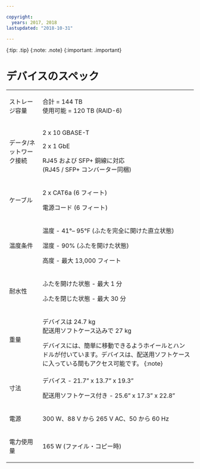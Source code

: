 ```yaml
---

copyright:
  years: 2017, 2018
lastupdated: "2018-10-31"

---
```

 {:tip: .tip}
 {:note: .note}
 {:important: .important}

# デバイスのスペック

<table role="presentation">
        <colgroup>
          <col/>
          <col/>
        </colgroup>
          <tr>
            <td><p>ストレージ容量</p></td>
            <td>
              <p>合計 = 144 TB<br/>使用可能 = 120 TB (RAID-6)</p>
            </td>
          </tr>
          <tr>
            <td><p>データ/ネットワーク接続</p></td>
            <td>
              <p>2 x 10 GBASE-T</p>
              <p>2 x 1 GbE</p>
              <p>RJ45 および SFP+ 銅線に対応 <br/> (RJ45 / SFP+ コンバーター同梱)</p>
            </td>
          </tr>
          <tr>
            <td><p>ケーブル</p></td>
            <td>
              <p>2 x CAT6a (6 フィート)</p>
              <p>電源コード (6 フィート)</p>
            </td>
          </tr>
          <tr>
            <td><p>温度条件</p></td>
            <td>
              <p>温度 -  41°– 95°F (ふたを完全に開けた直立状態)</p>
              <p>湿度 - 90% (ふたを開けた状態)</p>
              <p>高度 - 最大 13,000 フィート</p>
            </td>
          </tr>
          <tr>
            <td><p>耐水性</p></td>
            <td>
              <p>ふたを開けた状態 - 最大 1 分</p>
              <p>ふたを閉じた状態 - 最大 30 分</p>
            </td>
          </tr>
          <tr>
            <td><p>重量</p></td>
            <td>
              <p>デバイスは 24.7 kg<br/>配送用ソフトケース込みで 27 kg</p>
              デバイスには、簡単に移動できるようホイールとハンドルが付いています。デバイスは、配送用ソフトケースに入っている間もアクセス可能です。
              {:note}
            </td>
          </tr>
          <tr>
            <td><p>寸法</p></td>
            <td>
              <p>デバイス - 21.7” x 13.7” x 19.3”</p>
              <p>配送用ソフトケース付き - 25.6” x 17.3” x 22.8”</p>
            </td>
          </tr>
          <tr>
            <td><p>電源</p></td>
            <td>
              <p>300 W、88 V から 265 V AC、50 から 60 Hz</p>
            </td>
          </tr>
          <tr>
            <td><p>電力使用量</p></td>
            <td>
              <p>165 W (ファイル・コピー時)</p>
            </td>
          </tr>
</table>
